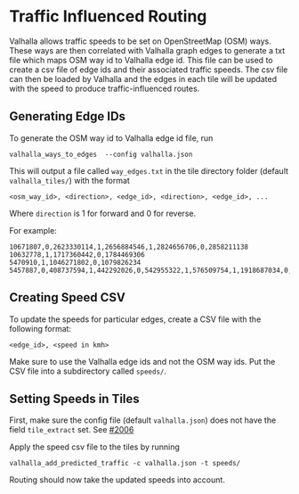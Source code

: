 # Traffic Influenced Routing 

Valhalla allows traffic speeds to be set on OpenStreetMap (OSM) ways. These ways are then correlated with Valhalla graph edges to generate a txt file which maps OSM way id to Valhalla edge id. This file can be used to create a csv file of edge ids and their associated traffic speeds. The csv file can then be loaded by Valhalla and the edges in each tile will be updated with the speed to produce traffic-influenced routes.

## Generating Edge IDs

To generate the OSM way id to Valhalla edge id file, run
```
valhalla_ways_to_edges  --config valhalla.json
```
This will output a file called `way_edges.txt` in the tile directory folder (default `valhalla_tiles/`) with the format
```csv
<osm_way_id>, <direction>, <edge_id>, <direction>, <edge_id>, ...
```
Where `direction` is 1 for forward and 0 for reverse.

For example:
```
10671807,0,2623330114,1,2656884546,1,2824656706,0,2858211138
10632778,1,1717360442,0,1784469306
5470910,1,1046271802,0,1079826234
5457887,0,408737594,1,442292026,0,542955322,1,576509754,1,1918687034,0,2891765570
```

## Creating Speed CSV
To update the speeds for particular edges, create a CSV file with the following format:
```
<edge_id>, <speed in kmh> 
```
Make sure to use the Valhalla edge ids and not the OSM way ids. Put the CSV file into a subdirectory called `speeds/`.

## Setting Speeds in Tiles
First, make sure the config file (default `valhalla.json`) does not have the field `tile_extract` set. See [#2006](https://github.com/valhalla/valhalla/issues/2006) 

Apply the speed csv file to the tiles by running
```
valhalla_add_predicted_traffic -c valhalla.json -t speeds/
```
Routing should now take the updated speeds into account.

